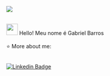 <p>
  <a href="https://github.com/anuraghazra/github-readme-stats">
    <img
      align="center"
      src="https://github-readme-stats.vercel.app/api/top-langs/?username=gabriel4g&count_private=true&layout=compact&theme=dark&custom_title=Linguagens%20Mais%20Usadas"
    />
  </a>
</p>
<br>
<img src="https://media.giphy.com/media/hvRJCLFzcasrR4ia7z/giphy.gif" width="30px"> Hello! Meu nome é Gabriel Barros <br> <br>
⭐ More about me: <br> <br>

[![Linkedin Badge](https://img.shields.io/badge/-Instagram-purple?style=flat-square&logo=Instagram&logoColor=white&link=https://www.instagram.com/gabrielbarroszs/)](https://www.instagram.com/gabrielbarroszs/)


